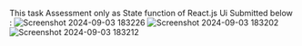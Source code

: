 This task Assessment only as State function of React.js
Ui Submitted below :
![Screenshot 2024-09-03 183226](https://github.com/user-attachments/assets/5fe9aaeb-788e-4996-8e6d-bf6cc729ea0b)
![Screenshot 2024-09-03 183202](https://github.com/user-attachments/assets/c5760502-d7ce-44a0-93d4-a02478662471)
![Screenshot 2024-09-03 183212](https://github.com/user-attachments/assets/fa6b881e-752e-4b09-b205-b3fa6ea90bc6)
